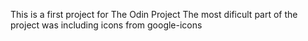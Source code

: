 This is a first project for The Odin Project
The most dificult part of the project was including icons from google-icons